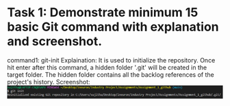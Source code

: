 # Task 1: Demonstrate minimum 15 basic Git command with explanation and screenshot.

command1: git-init
Explaination: It is used to initialize the repository. Once hit enter after this command, a hidden folder '.git' will be created in the target folder. The hidden folder contains all the backlog references of the project's history.
Screenshot:!['git_init_images'](images/git_init_image.png)